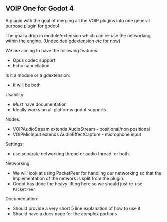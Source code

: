 ## VOIP One for Godot 4

A plugin with the goal of merging all the VOIP plugins into one general purpose plugin for godot4 

The goal a drop in module/extension which can re-use the networking within the engine. (Undecided gdextension etc for now)

We are aiming to have the following features:
- Opus codec support
- Echo cancellation

Is it a module or a gdextension:
- It will be both

Usability:
- *Must* have documentation
- Ideally works on all platforms godot supports

Nodes:
- VOIPAudioStream extends AudioStream - positional/non positional
- VOIPMicInput extends AudioEffectCapture - microphone input

Settings:
- use separate networking thread or audio thread, or both.

Networking:
- We will look at using PacketPeer for handling our networking so that the implementation of the network is split from the plugin.
- Godot has done the heavy lifting here so we should just re-use `PacketPeer`

Documentation:
- Should provide a very short 5 line explanation of how to use it
- Should have a docs page for the complex portions
